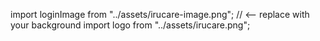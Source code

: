 import loginImage from "../assets/irucare-image.png";   // <-- replace with your background
import logo from "../assets/irucare.png";